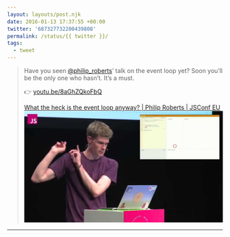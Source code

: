 ```yaml
---
layout: layouts/post.njk
date: 2016-01-13 17:37:55 +00:00
twitter: '687327732200439808'
permalink: /status/{{ twitter }}/
tags: 
  - tweet
---
```


> Have you seen [@philip_roberts](https://twitter.com/philip_roberts)’ talk on the event loop yet? Soon you’ll be the only one who hasn’t. It’s a must.
> 
> 👉 [youtu.be/8aGhZQkoFbQ](https://youtu.be/8aGhZQkoFbQ)
> 
> [<span>What the heck is the event loop anyway? | Philip Roberts | JSConf EU</span> ![Philip on stage, pointing up at his slides](/img/_youtube/687327732200439808.jpg)](https://youtu.be/8aGhZQkoFbQ)

---
